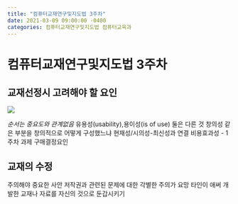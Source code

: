 ```yaml
---
title: "컴퓨터교재연구및지도법 3주차"
date: 2021-03-09 09:00:00 -0400
categories: 컴퓨터교재연구및지도법 컴퓨터교육과
---
```


# 컴퓨터교재연구및지도법 3주차
## 교재선정시 고려해야 할 요인
![](%E1%84%89%E1%85%B3%E1%84%8F%E1%85%B3%E1%84%85%E1%85%B5%E1%86%AB%E1%84%89%E1%85%A3%E1%86%BA%202021-03-10%20%E1%84%8B%E1%85%A9%E1%84%8C%E1%85%A5%E1%86%AB%2011.10.35.png)

_순서는 중요도와 관계없음_
유용성(usability),용이성(is of use)  둘은 다른 것
창의성 같은 부분을 창의적으로 어떻게 구성했느냐
현재성/시의성-최신성과 연결
비용효과성 - 1주차 과제 구매결정요인


## 교재의 수정
주의해야 중요한 사안
저작권과 관련된 문제에 대한 각별한 주의가 요망
타인이 애써 개발한 교재나 자료를 자신의 것으로 둔갑시키기 
